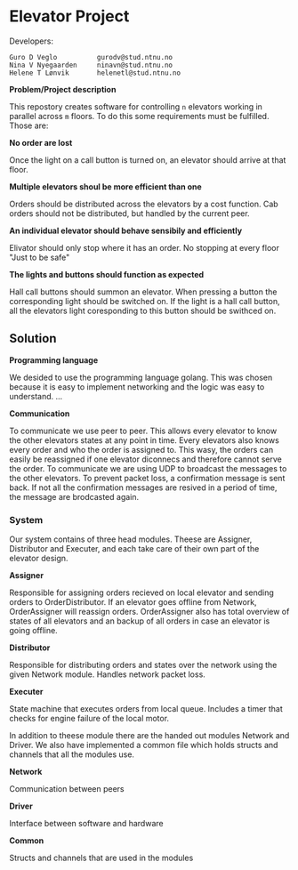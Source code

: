 # Elevator Project

Developers:
```
Guro D Veglo          gurodv@stud.ntnu.no
Nina V Nyegaarden     ninavn@stud.ntnu.no
Helene T Lønvik       helenetl@stud.ntnu.no
```

**Problem/Project description**

This repostory creates software for controlling `n` elevators working in parallel across `m` floors. To do this some requirements must be fulfilled. Those are:

**No order are lost**

Once the light on a call button is turned on, an elevator should arrive at that floor. 

**Multiple elevators shoul be more efficient than one**

Orders should be distributed across the elevators by a cost function. Cab orders should not be distributed, but handled by the current peer.

**An individual elevator should behave sensibily and efficiently**

Elivator should only stop where it has an order. No stopping at every floor "Just to be safe"

**The lights and buttons should function as expected**

Hall call buttons should summon an elevator. When pressing a button the corresponding light should be switched on. If the light is a hall call button, all the elevators light coresponding to this button should be swithced on.



## Solution
**Programming language**

We desided to use the programming language golang. This was chosen because it is easy to implement networking and the logic was easy to understand. ...

**Communication**

To communicate we use peer to peer. This allows every elevator to know the other elevators states at any point in time. Every elevators also knows every order and who the order is assigned to. This wasy, the orders can easily be reassigned if one elevator diconnecs and therefore cannot serve the order.
To communicate we are using UDP to broadcast the messages to the other elevators. To prevent packet loss, a confirmation message is sent back. If not all the confirmation messages are resived in a period of time, the message are brodcasted again.  

### System
Our system contains of three head modules. Theese are Assigner, Distributor and Executer, and each take care of their own part of the elevator design.

**Assigner** 

Responsible for assigning orders recieved on local elevator and sending orders to OrderDistributor. If an elevator goes offline from Network, OrderAssigner will reassign orders. OrderAssigner also has total overview of states of all elevators and an backup of all orders in case an elevator is going offline. 

**Distributor** 

Responsible for distributing orders and states over the network using the given Network module. Handles network packet loss.

**Executer** 

State machine that executes orders from local queue. Includes a timer that checks for engine failure of the local motor.

In addition to theese module there are the handed out modules Network and Driver. We also have implemented a common file which holds structs and channels that all the modules use.

**Network** 

Communication between peers

**Driver** 

Interface between software and hardware

**Common** 

Structs and channels that are used in the modules
